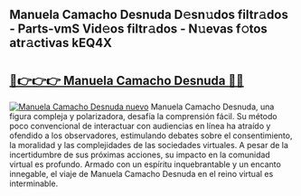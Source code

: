 ## Manuela Camacho Desnuda D𝚎sn𝚞dos filtr𝚊dos - Parts-vmS Vid𝚎os filtr𝚊dos - N𝚞evas f𝚘tos atr𝚊ctivas kEQ4X

# <h2><a href="http://mb6dk5.tromn.icu/?c=Manuela+Camacho+Desnuda">🔗👉👉👉 Manuela Camacho Desnuda 🔗🔗</a></h2>

[![Manuela Camacho Desnuda nuevo](https://i.imgur.com/pEAQMta.gif)](http://mb6dk5.tromn.icu/?c=Manuela+Camacho+Desnuda)
Manuela Camacho Desnuda, una figura compleja y polarizadora, desafía la comprensión fácil. Su método poco convencional de interactuar con audiencias en línea ha atraído y ofendido a los observadores, estimulando debates sobre el consentimiento, la moralidad y las complejidades de las sociedades virtuales. A pesar de la incertidumbre de sus próximas acciones, su impacto en la comunidad virtual es profundo. Armado con un espíritu inquebrantable y un encanto innegable, el viaje de Manuela Camacho Desnuda en el reino virtual es interminable.
